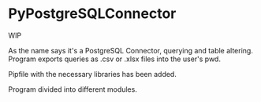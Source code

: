 # PyPostgreSQLConnector

WIP

As the name says it's a PostgreSQL Connector, querying and table altering. Program exports queries as .csv or .xlsx files into the user's pwd. 

Pipfile with the necessary libraries has been added. 

Program divided into different modules.
